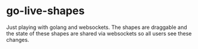 # go-live-shapes
Just playing with golang and websockets. The shapes are draggable and the state of these shapes are shared via websockets so all users see these changes.
